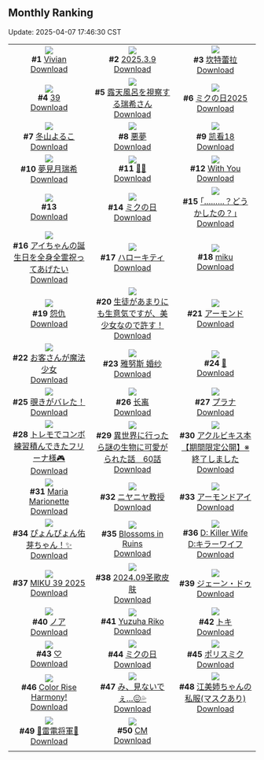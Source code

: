 ## Monthly Ranking
Update: 2025-04-07 17:46:30 CST

|      |      |      |
| :----: | :----: | :----: |
| ![](https://i.pixiv.re/c/240x480/img-master/img/2025/03/10/14/36/17/128061190_p0_master1200.jpg)<br>**#1** [Vivian](https://www.pixiv.net/artworks/128061190)<br>[Download](https://i.pixiv.re/img-original/img/2025/03/10/14/36/17/128061190_p0.png) | ![](https://i.pixiv.re/c/240x480/img-master/img/2025/03/09/19/50/30/128032920_p0_master1200.jpg)<br>**#2** [2025.3.9](https://www.pixiv.net/artworks/128032920)<br>[Download](https://i.pixiv.re/img-original/img/2025/03/09/19/50/30/128032920_p0.jpg) | ![](https://i.pixiv.re/c/240x480/img-master/img/2025/03/10/18/00/08/128065361_p0_master1200.jpg)<br>**#3** [坎特蕾拉](https://www.pixiv.net/artworks/128065361)<br>[Download](https://i.pixiv.re/img-original/img/2025/03/10/18/00/08/128065361_p0.jpg) |
| ![](https://i.pixiv.re/c/240x480/img-master/img/2025/03/10/00/41/19/128047104_p0_master1200.jpg)<br>**#4** [39](https://www.pixiv.net/artworks/128047104)<br>[Download](https://i.pixiv.re/img-original/img/2025/03/10/00/41/19/128047104_p0.jpg) | ![](https://i.pixiv.re/c/240x480/img-master/img/2025/03/08/00/00/16/127966453_p0_master1200.jpg)<br>**#5** [露天風呂を視察する瑞希さん](https://www.pixiv.net/artworks/127966453)<br>[Download](https://i.pixiv.re/img-original/img/2025/03/08/00/00/16/127966453_p0.jpg) | ![](https://i.pixiv.re/c/240x480/img-master/img/2025/03/09/13/39/25/128020697_p0_master1200.jpg)<br>**#6** [ミクの日2025](https://www.pixiv.net/artworks/128020697)<br>[Download](https://i.pixiv.re/img-original/img/2025/03/09/13/39/25/128020697_p0.jpg) |
| ![](https://i.pixiv.re/c/240x480/img-master/img/2025/03/10/17/00/02/128063914_p0_master1200.jpg)<br>**#7** [冬山よるこ](https://www.pixiv.net/artworks/128063914)<br>[Download](https://i.pixiv.re/img-original/img/2025/03/10/17/00/02/128063914_p0.png) | ![](https://i.pixiv.re/c/240x480/img-master/img/2025/03/10/07/30/04/128054394_p0_master1200.jpg)<br>**#8** [悪夢](https://www.pixiv.net/artworks/128054394)<br>[Download](https://i.pixiv.re/img-original/img/2025/03/10/07/30/04/128054394_p0.jpg) | ![](https://i.pixiv.re/c/240x480/img-master/img/2025/03/10/12/11/55/128058650_p0_master1200.jpg)<br>**#9** [凯看18](https://www.pixiv.net/artworks/128058650)<br>[Download](https://i.pixiv.re/img-original/img/2025/03/10/12/11/55/128058650_p0.jpg) |
| ![](https://i.pixiv.re/c/240x480/img-master/img/2025/03/10/19/00/08/128067235_p0_master1200.jpg)<br>**#10** [夢見月瑞希](https://www.pixiv.net/artworks/128067235)<br>[Download](https://i.pixiv.re/img-original/img/2025/03/10/19/00/08/128067235_p0.jpg) | ![](https://i.pixiv.re/c/240x480/img-master/img/2025/03/10/00/00/14/128044985_p0_master1200.jpg)<br>**#11** [🌸🍒](https://www.pixiv.net/artworks/128044985)<br>[Download](https://i.pixiv.re/img-original/img/2025/03/10/00/00/14/128044985_p0.jpg) | ![](https://i.pixiv.re/c/240x480/img-master/img/2025/03/09/13/09/36/128019969_p0_master1200.jpg)<br>**#12** [With You](https://www.pixiv.net/artworks/128019969)<br>[Download](https://i.pixiv.re/img-original/img/2025/03/09/13/09/36/128019969_p0.jpg) |
| ![](https://s.pximg.net/common/images/limit_unviewable_s.png)<br>**#13** [](https://www.pixiv.net/artworks/128031989)<br>[Download](https://s.pximg.net/common/images/limit_unviewable_s.png) | ![](https://i.pixiv.re/c/240x480/img-master/img/2025/03/09/08/00/01/128012984_p0_master1200.jpg)<br>**#14** [ミクの日](https://www.pixiv.net/artworks/128012984)<br>[Download](https://i.pixiv.re/img-original/img/2025/03/09/08/00/01/128012984_p0.jpg) | ![](https://i.pixiv.re/c/240x480/img-master/img/2025/03/10/17/12/33/128064233_p0_master1200.jpg)<br>**#15** [｢………？どうかしたの？｣](https://www.pixiv.net/artworks/128064233)<br>[Download](https://i.pixiv.re/img-original/img/2025/03/10/17/12/33/128064233_p0.jpg) |
| ![](https://i.pixiv.re/c/240x480/img-master/img/2025/03/10/09/58/49/128056263_p0_master1200.jpg)<br>**#16** [アイちゃんの誕生日を全身全霊祝ってあげたい](https://www.pixiv.net/artworks/128056263)<br>[Download](https://i.pixiv.re/img-original/img/2025/03/10/09/58/49/128056263_p0.png) | ![](https://i.pixiv.re/c/240x480/img-master/img/2025/03/12/00/30/32/128113366_p0_master1200.jpg)<br>**#17** [ハローキティ](https://www.pixiv.net/artworks/128113366)<br>[Download](https://i.pixiv.re/img-original/img/2025/03/12/00/30/32/128113366_p0.jpg) | ![](https://i.pixiv.re/c/240x480/img-master/img/2025/03/09/10/42/33/128016240_p0_master1200.jpg)<br>**#18** [miku](https://www.pixiv.net/artworks/128016240)<br>[Download](https://i.pixiv.re/img-original/img/2025/03/09/10/42/33/128016240_p0.jpg) |
| ![](https://i.pixiv.re/c/240x480/img-master/img/2025/03/10/10/00/02/128056476_p0_master1200.jpg)<br>**#19** [怨仇](https://www.pixiv.net/artworks/128056476)<br>[Download](https://i.pixiv.re/img-original/img/2025/03/10/10/00/02/128056476_p0.jpg) | ![](https://i.pixiv.re/c/240x480/img-master/img/2025/03/09/02/00/59/128007332_p0_master1200.jpg)<br>**#20** [生徒があまりにも生意気ですが、美少女なので許す！](https://www.pixiv.net/artworks/128007332)<br>[Download](https://i.pixiv.re/img-original/img/2025/03/09/02/00/59/128007332_p0.jpg) | ![](https://i.pixiv.re/c/240x480/img-master/img/2025/03/10/13/34/40/128060121_p0_master1200.jpg)<br>**#21** [アーモンド](https://www.pixiv.net/artworks/128060121)<br>[Download](https://i.pixiv.re/img-original/img/2025/03/10/13/34/40/128060121_p0.jpg) |
| ![](https://i.pixiv.re/c/240x480/img-master/img/2025/03/10/00/00/22/128045025_p0_master1200.jpg)<br>**#22** [お客さんが魔法少女](https://www.pixiv.net/artworks/128045025)<br>[Download](https://i.pixiv.re/img-original/img/2025/03/10/00/00/22/128045025_p0.jpg) | ![](https://i.pixiv.re/c/240x480/img-master/img/2025/03/10/21/49/08/128073204_p0_master1200.jpg)<br>**#23** [雅努斯 婚纱](https://www.pixiv.net/artworks/128073204)<br>[Download](https://i.pixiv.re/img-original/img/2025/03/10/21/49/08/128073204_p0.jpg) | ![](https://i.pixiv.re/c/240x480/img-master/img/2025/03/10/01/01/17/128046296_p0_master1200.jpg)<br>**#24** [🥺](https://www.pixiv.net/artworks/128046296)<br>[Download](https://i.pixiv.re/img-original/img/2025/03/10/01/01/17/128046296_p0.jpg) |
| ![](https://i.pixiv.re/c/240x480/img-master/img/2025/03/12/00/29/30/128113285_p0_master1200.jpg)<br>**#25** [覗きがバレた！](https://www.pixiv.net/artworks/128113285)<br>[Download](https://i.pixiv.re/img-original/img/2025/03/12/00/29/30/128113285_p0.jpg) | ![](https://i.pixiv.re/c/240x480/img-master/img/2025/03/09/18/30/36/128029847_p0_master1200.jpg)<br>**#26** [长离](https://www.pixiv.net/artworks/128029847)<br>[Download](https://i.pixiv.re/img-original/img/2025/03/09/18/30/36/128029847_p0.jpg) | ![](https://i.pixiv.re/c/240x480/img-master/img/2025/03/11/00/00/17/128078646_p0_master1200.jpg)<br>**#27** [プラナ](https://www.pixiv.net/artworks/128078646)<br>[Download](https://i.pixiv.re/img-original/img/2025/03/11/00/00/17/128078646_p0.png) |
| ![](https://i.pixiv.re/c/240x480/img-master/img/2025/03/08/23/40/05/128001872_p0_master1200.jpg)<br>**#28** [トレモでコンボ練習積んできたフリーナ様🎮](https://www.pixiv.net/artworks/128001872)<br>[Download](https://i.pixiv.re/img-original/img/2025/03/08/23/40/05/128001872_p0.png) | ![](https://i.pixiv.re/c/240x480/img-master/img/2025/03/10/00/00/53/128045147_p0_master1200.jpg)<br>**#29** [異世界に行ったら謎の生物に可愛がられた話　60話](https://www.pixiv.net/artworks/128045147)<br>[Download](https://i.pixiv.re/img-original/img/2025/03/10/00/00/53/128045147_p0.jpg) | ![](https://i.pixiv.re/c/240x480/img-master/img/2025/03/15/01/13/34/128069984_p0_master1200.jpg)<br>**#30** [アクルビキス本【期間限定公開】※終了しました](https://www.pixiv.net/artworks/128069984)<br>[Download](https://i.pixiv.re/img-original/img/2025/03/15/01/13/34/128069984_p0.jpg) |
| ![](https://i.pixiv.re/c/240x480/img-master/img/2025/03/10/02/22/58/128049963_p0_master1200.jpg)<br>**#31** [Maria Marionette](https://www.pixiv.net/artworks/128049963)<br>[Download](https://i.pixiv.re/img-original/img/2025/03/10/02/22/58/128049963_p0.png) | ![](https://i.pixiv.re/c/240x480/img-master/img/2025/03/10/12/18/47/128058762_p0_master1200.jpg)<br>**#32** [ニヤニヤ教授](https://www.pixiv.net/artworks/128058762)<br>[Download](https://i.pixiv.re/img-original/img/2025/03/10/12/18/47/128058762_p0.jpg) | ![](https://i.pixiv.re/c/240x480/img-master/img/2025/03/10/00/05/25/128045564_p0_master1200.jpg)<br>**#33** [アーモンドアイ](https://www.pixiv.net/artworks/128045564)<br>[Download](https://i.pixiv.re/img-original/img/2025/03/10/00/05/25/128045564_p0.jpg) |
| ![](https://i.pixiv.re/c/240x480/img-master/img/2025/03/10/00/00/13/128044980_p0_master1200.jpg)<br>**#34** [ぴょんぴょん佑芽ちゃん！✨](https://www.pixiv.net/artworks/128044980)<br>[Download](https://i.pixiv.re/img-original/img/2025/03/10/00/00/13/128044980_p0.jpg) | ![](https://i.pixiv.re/c/240x480/img-master/img/2025/03/09/01/03/34/128005847_p0_master1200.jpg)<br>**#35** [Blossoms in Ruins](https://www.pixiv.net/artworks/128005847)<br>[Download](https://i.pixiv.re/img-original/img/2025/03/09/01/03/34/128005847_p0.png) | ![](https://i.pixiv.re/c/240x480/img-master/img/2025/03/11/18/11/32/128098836_p0_master1200.jpg)<br>**#36** [D: Killer Wife D:キラーワイフ](https://www.pixiv.net/artworks/128098836)<br>[Download](https://i.pixiv.re/img-original/img/2025/03/11/18/11/32/128098836_p0.jpg) |
| ![](https://i.pixiv.re/c/240x480/img-master/img/2025/03/09/00/28/32/128003198_p0_master1200.jpg)<br>**#37** [MIKU 39 2025](https://www.pixiv.net/artworks/128003198)<br>[Download](https://i.pixiv.re/img-original/img/2025/03/09/00/28/32/128003198_p0.jpg) | ![](https://i.pixiv.re/c/240x480/img-master/img/2025/03/10/01/46/34/128049111_p0_master1200.jpg)<br>**#38** [2024.09圣歌皮肤](https://www.pixiv.net/artworks/128049111)<br>[Download](https://i.pixiv.re/img-original/img/2025/03/10/01/46/34/128049111_p0.jpg) | ![](https://i.pixiv.re/c/240x480/img-master/img/2025/03/11/18/39/40/128099653_p0_master1200.jpg)<br>**#39** [ジェーン・ドゥ](https://www.pixiv.net/artworks/128099653)<br>[Download](https://i.pixiv.re/img-original/img/2025/03/11/18/39/40/128099653_p0.png) |
| ![](https://i.pixiv.re/c/240x480/img-master/img/2025/03/09/13/13/19/128020053_p0_master1200.jpg)<br>**#40** [ノア](https://www.pixiv.net/artworks/128020053)<br>[Download](https://i.pixiv.re/img-original/img/2025/03/09/13/13/19/128020053_p0.png) | ![](https://i.pixiv.re/c/240x480/img-master/img/2025/03/10/02/21/04/128049918_p0_master1200.jpg)<br>**#41** [Yuzuha Riko](https://www.pixiv.net/artworks/128049918)<br>[Download](https://i.pixiv.re/img-original/img/2025/03/10/02/21/04/128049918_p0.png) | ![](https://i.pixiv.re/c/240x480/img-master/img/2025/03/08/15/53/48/127985473_p0_master1200.jpg)<br>**#42** [トキ](https://www.pixiv.net/artworks/127985473)<br>[Download](https://i.pixiv.re/img-original/img/2025/03/08/15/53/48/127985473_p0.jpg) |
| ![](https://i.pixiv.re/c/240x480/img-master/img/2025/03/10/22/41/37/128075400_p0_master1200.jpg)<br>**#43** [♡](https://www.pixiv.net/artworks/128075400)<br>[Download](https://i.pixiv.re/img-original/img/2025/03/10/22/41/37/128075400_p0.jpg) | ![](https://i.pixiv.re/c/240x480/img-master/img/2025/03/11/00/00/18/128078649_p0_master1200.jpg)<br>**#44** [ミクの日](https://www.pixiv.net/artworks/128078649)<br>[Download](https://i.pixiv.re/img-original/img/2025/03/11/00/00/18/128078649_p0.jpg) | ![](https://i.pixiv.re/c/240x480/img-master/img/2025/03/11/03/01/49/128083691_p0_master1200.jpg)<br>**#45** [ポリスミク](https://www.pixiv.net/artworks/128083691)<br>[Download](https://i.pixiv.re/img-original/img/2025/03/11/03/01/49/128083691_p0.jpg) |
| ![](https://i.pixiv.re/c/240x480/img-master/img/2025/03/10/05/59/51/128053062_p0_master1200.jpg)<br>**#46** [Color Rise Harmony!](https://www.pixiv.net/artworks/128053062)<br>[Download](https://i.pixiv.re/img-original/img/2025/03/10/05/59/51/128053062_p0.png) | ![](https://i.pixiv.re/c/240x480/img-master/img/2025/03/10/00/55/04/128047587_p0_master1200.jpg)<br>**#47** [み、見ないでぇ…😖💦](https://www.pixiv.net/artworks/128047587)<br>[Download](https://i.pixiv.re/img-original/img/2025/03/10/00/55/04/128047587_p0.png) | ![](https://i.pixiv.re/c/240x480/img-master/img/2025/03/10/00/29/50/128046649_p0_master1200.jpg)<br>**#48** [江美姉ちゃんの私服(マスクあり)](https://www.pixiv.net/artworks/128046649)<br>[Download](https://i.pixiv.re/img-original/img/2025/03/10/00/29/50/128046649_p0.jpg) |
| ![](https://i.pixiv.re/c/240x480/img-master/img/2025/03/10/14/58/51/128061628_p0_master1200.jpg)<br>**#49** [🌸雷電将軍🌸](https://www.pixiv.net/artworks/128061628)<br>[Download](https://i.pixiv.re/img-original/img/2025/03/10/14/58/51/128061628_p0.jpg) | ![](https://i.pixiv.re/c/240x480/img-master/img/2025/03/08/17/22/27/127987869_p0_master1200.jpg)<br>**#50** [CM](https://www.pixiv.net/artworks/127987869)<br>[Download](https://i.pixiv.re/img-original/img/2025/03/08/17/22/27/127987869_p0.png) |
|      |
